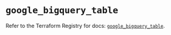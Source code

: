# `google_bigquery_table`

Refer to the Terraform Registry for docs: [`google_bigquery_table`](https://registry.terraform.io/providers/hashicorp/google-beta/6.37.0/docs/resources/google_bigquery_table).
